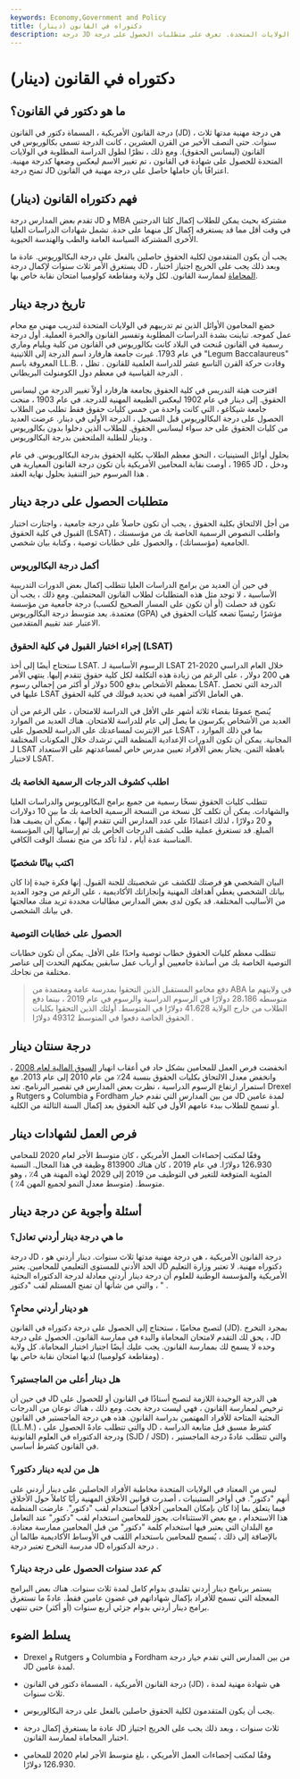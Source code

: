 ```yaml
---
keywords: Economy,Government and Policy
title: دكتوراه في القانون (دينار)
description: درجة JD أو دكتوراه في القانون هي أعلى درجة في القانون في الولايات المتحدة. تعرف على متطلبات الحصول على درجة JD ، جنبًا إلى جنب مع توقعات وظيفة المحامي والراتب.
---
```


# دكتوراه في القانون (دينار)
## ما هو دكتور في القانون؟

درجة القانون الأمريكية ، المسماة دكتور في القانون (JD) ، هي درجة مهنية مدتها ثلاث سنوات. حتى النصف الأخير من القرن العشرين ، كانت الدرجة تسمى بكالوريوس في القانون (ليسانس الحقوق). ومع ذلك ، نظرًا لطول الدراسة المطلوبة في الولايات المتحدة للحصول على شهادة في القانون ، تم تغيير الاسم ليعكس وضعها كدرجة مهنية. تمنح درجة JD اعترافًا بأن حاملها حاصل على درجة مهنية في القانون.

## فهم دكتوراه القانون (دينار)

تقدم بعض المدارس درجة JD و MBA مشتركة بحيث يمكن للطلاب إكمال كلتا الدرجتين في وقت أقل مما قد يستغرقه إكمال كل منهما على حدة. تشمل شهادات الدراسات العليا الأخرى المشتركة السياسة العامة والطب والهندسة الحيوية.

يجب أن يكون المتقدمون لكلية الحقوق حاصلين بالفعل على درجة البكالوريوس. عادة ما يستغرق الأمر ثلاث سنوات لإكمال درجة JD ، وبعد ذلك يجب على الخريج اجتياز اختبار [المحاماة](/barchart) لممارسة القانون. لكل ولاية ومقاطعة كولومبيا امتحان نقابة خاص بها.

## تاريخ درجة دينار

خضع المحامون الأوائل الذين تم تدريبهم في الولايات المتحدة لتدريب مهني مع محام عمل كموجه. تباينت بشدة الدراسات المطلوبة وتفسير القانون والخبرة العملية. أول درجة رسمية في القانون مُنحت في البلاد كانت بكالوريوس في القانون من كلية ويليام وماري في عام 1793. غيرت جامعة هارفارد اسم الدرجة إلى اللاتينية "Legum Baccalaureus" المعروفة باسم LL.B. ، وقادت حركة القرن التاسع عشر للدراسة العلمية للقانون . تظل الدرجة القياسية في معظم دول الكومنولث البريطاني .

اقترحت هيئة التدريس في كلية الحقوق بجامعة هارفارد أولاً تغيير الدرجة من ليسانس الحقوق. إلى دينار في عام 1902 ليعكس الطبيعة المهنية للدرجة. في عام 1903 ، منحت جامعة شيكاغو ، التي كانت واحدة من خمس كليات حقوق فقط تطلب من الطلاب الحصول على درجة البكالوريوس قبل التسجيل ، الدرجة الأولى في دينار. عرضت العديد من كليات الحقوق على حد سواء ليسانس الحقوق. للطلاب الذين دخلوا بدون بكالوريوس ودينار للطلبة الملتحقين بدرجة البكالوريوس .

بحلول أوائل الستينيات ، التحق معظم الطلاب بكلية الحقوق بدرجة البكالوريوس. في عام 1965 ، أوصت نقابة المحامين الأمريكية بأن تكون درجة القانون المعيارية هي JD ، ودخل هذا المرسوم حيز التنفيذ بحلول نهاية العقد .

## متطلبات الحصول على درجة دينار

من أجل الالتحاق بكلية الحقوق ، يجب أن تكون حاصلاً على درجة جامعية ، واجتازت اختبار القبول في كلية الحقوق (LSAT) ، واطلب النصوص الرسمية الخاصة بك من مؤسستك الجامعية (مؤسساتك) ، والحصول على خطابات توصية ، وكتابة بيان شخصي.

### أكمل درجة البكالوريوس

في حين أن العديد من برامج الدراسات العليا تتطلب إكمال بعض الدورات التدريبية الأساسية ، لا توجد مثل هذه المتطلبات لطلاب القانون المحتملين. ومع ذلك ، يجب أن تكون قد حصلت (أو أن تكون على المسار الصحيح لكسب) درجة جامعية من مؤسسة معتمدة. يعد متوسط درجة البكالوريوس (GPA) مؤشرًا رئيسيًا تضعه كليات الحقوق في الاعتبار عند تقييم المتقدمين.

### إجراء اختبار القبول في كلية الحقوق (LSAT)

ستحتاج أيضًا إلى أخذ LSAT. الرسوم الأساسية لـ LSAT خلال العام الدراسي 2020-21 هي 200 دولار ، على الرغم من زيادة هذه التكلفة لكل كلية حقوق تتقدم إليها. ينتهي الأمر بمعظم الأشخاص بدفع 500 دولار أو أكثر من إجمالي رسوم LSAT. الدرجة التي تحصل عليها في LSAT هي العامل الأكثر أهمية في تحديد قبولك في كلية الحقوق.

يُنصح عمومًا بقضاء ثلاثة أشهر على الأقل في الدراسة للامتحان ، على الرغم من أن العديد من الأشخاص يكرسون ما يصل إلى عام للدراسة للامتحان. هناك العديد من الموارد عبر الإنترنت لمساعدتك على الدراسة للحصول على LSAT ، بما في ذلك الموارد المجانية. يمكن أن تكون الدورات الإعدادية المنظمة التي ترشدك خلال المكونات المختلفة لـ LSAT باهظة الثمن. يختار بعض الأفراد تعيين مدرس خاص لمساعدتهم على الاستعداد لاختبار LSAT.

### اطلب كشوف الدرجات الرسمية الخاصة بك

تتطلب كليات الحقوق نسخًا رسمية من جميع برامج البكالوريوس والدراسات العليا والشهادات. يمكن أن تكلف كل نسخة من النسخة الرسمية الخاصة بك ما بين 10 دولارات و 20 دولارًا ، لذلك اعتمادًا على عدد المدارس التي تتقدم إليها ، يمكن أن يضيف هذا المبلغ. قد تستغرق عملية طلب كشف الدرجات الخاص بك ثم إرسالها إلى المؤسسة المناسبة عدة أيام ، لذا تأكد من منح نفسك الوقت الكافي.

### اكتب بيانًا شخصيًا

البيان الشخصي هو فرصتك للكشف عن شخصيتك للجنة القبول. إنها فكرة جيدة إذا كان بيانك الشخصي يغطي أهدافك المهنية وإنجازاتك الأكاديمية ، على الرغم من وجود العديد من الأساليب المختلفة. قد يكون لدى بعض المدارس مطالبات محددة تريد منك معالجتها في بيانك الشخصي.

### الحصول على خطابات التوصية

تتطلب معظم كليات الحقوق خطاب توصية واحدًا على الأقل. يمكن أن تكون خطابات التوصية الخاصة بك من أساتذة جامعيين أو أرباب عمل سابقين يمكنهم التحدث إلى عناصر مختلفة من نجاحك.

> دفع محامو المستقبل الذين التحقوا بمدرسة عامة ومعتمدة من ABA في ولايتهم ما متوسطه 28،186 دولارًا في الرسوم الدراسية والرسوم في عام 2019 ، بينما دفع الطلاب من خارج الولاية 41،628 دولارًا في المتوسط. أولئك الذين التحقوا بكليات الحقوق الخاصة دفعوا في المتوسط 49312 دولارًا .

>

## درجة سنتان دينار

انخفضت فرص العمل للمحامين بشكل حاد في أعقاب انهيار [السوق المالية لعام 2008](/financial-market) ، وانخفض معدل الالتحاق بكليات الحقوق بنسبة 24٪ من عام 2010 إلى عام 2013. مع استمرار ارتفاع الرسوم الدراسية ، نظرت بعض المدارس في تقصير البرنامج. تعد Drexel و Rutgers و Columbia و Fordham من بين المدارس التي تقدم خيار JD لمدة عامين أو تسمح للطلاب ببدء عامهم الأول في كلية الحقوق بعد إكمال السنة الثالثة من الكلية.

## فرص العمل لشهادات دينار

وفقًا لمكتب إحصاءات العمل الأمريكي ، كان متوسط الأجر لعام 2020 للمحامي 126،930 دولارًا. في عام 2019 ، كان هناك 813900 وظيفة في هذا المجال. النسبة المئوية المتوقعة للتغير في التوظيف من 2019 إلى 2029 لهذه المهنة هي 4٪ ، وهو متوسط. (متوسط معدل النمو لجميع المهن 4٪ ).

## أسئلة وأجوبة عن درجة دينار

### ما هي درجة دينار أردني تعادل؟

درجة JD ، درجة القانون الأمريكية ، هي درجة مهنية مدتها ثلاث سنوات. دينار أردني هو الحد الأدنى للمستوى التعليمي للمحامين. يعتبر JD دكتوراه مهنية. لا تعتبر وزارة التعليم الأمريكية والمؤسسة الوطنية للعلوم أن درجة دينار أردني معادلة لدرجة الدكتوراه البحثية ، والتي من شأنها أن تمنح المستلم لقب "دكتور " .

### هو دينار أردني محامٍ؟

لتصبح محاميًا ، ستحتاج إلى الحصول على درجة دكتوراه في القانون (JD). بمجرد التخرج ، يحق لك التقدم لامتحان المحاماة والبدء في ممارسة القانون. الحصول على درجة JD وحده لا يسمح لك بممارسة القانون. يجب عليك أيضًا اجتياز اختبار المحاماة. كل ولاية (ومقاطعة كولومبيا) لديها امتحان نقابة خاص بها .

### هل دينار أعلى من الماجستير؟

في حين أن JD هي الدرجة الوحيدة اللازمة لتصبح أستاذًا في القانون أو للحصول على ترخيص لممارسة القانون ، فهي ليست درجة بحث. ومع ذلك ، هناك نوعان من الدرجات البحثية المتاحة للأفراد المهتمين بدراسة القانون. هذه هي درجة الماجستير في القانون (LL.M.) ، والتي تتطلب عادةً الحصول على JD كشرط مسبق قبل متابعة الدراسة ، ودرجة الدكتوراه في العلوم القانونية (SJD / JSD) ، والتي تتطلب عادةً درجة الماجستير في القانون كشرط أساسي.

### هل من لديه دينار دكتور؟

ليس من المعتاد في الولايات المتحدة مخاطبة الأفراد الحاصلين على دينار أردني على أنهم "دكتور". في أواخر الستينيات ، أصدرت قوانين الأخلاق المهنية رأيًا كاملاً حول الأخلاق فيما يتعلق بما إذا كان بإمكان المحامين أخلاقياً استخدام لقب "دكتور". عارضت المنظمة هذا الاستخدام ، مع بعض الاستثناءات. يجوز للمحامين استخدام لقب "دكتور" عند التعامل مع البلدان التي يعتبر فيها استخدام كلمة "دكتور" من قبل المحامين ممارسة معتادة. بالإضافة إلى ذلك ، يُسمح للمحامين باستخدام اللقب في الأوساط الأكاديمية طالما أن مدرسة التخرج تعتبر درجة JD درجة الدكتوراه .

### كم عدد سنوات الحصول على درجة دينار؟

يستمر برنامج دينار أردني تقليدي بدوام كامل لمدة ثلاث سنوات. هناك بعض البرامج المعجلة التي تسمح للأفراد بإكمال شهاداتهم في غضون عامين فقط. عادةً ما تستغرق برامج دينار أردني بدوام جزئي أربع سنوات (أو أكثر) حتى تنتهي.

## يسلط الضوء

- Drexel و Rutgers و Columbia و Fordham من بين المدارس التي تقدم خيار درجة JD لمدة عامين.

- درجة القانون الأمريكية ، المسماة دكتور في القانون (JD) ، هي شهادة مهنية لمدة ثلاث سنوات.

- يجب أن يكون المتقدمون لكلية الحقوق حاصلين بالفعل على درجة البكالوريوس.

- عادة ما يستغرق إكمال درجة JD ثلاث سنوات ، وبعد ذلك يجب على الخريج اجتياز اختبار المحاماة لممارسة القانون.

- وفقًا لمكتب إحصاءات العمل الأمريكي ، بلغ متوسط الأجر لعام 2020 للمحامي 126،930 دولارًا.

